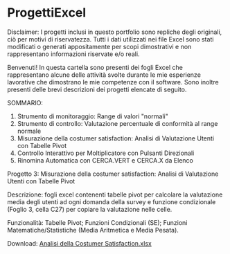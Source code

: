 # ProgettiExcel
Disclaimer: I progetti inclusi in questo portfolio sono repliche degli originali, ciò per motivi di riservatezza. Tutti i dati utilizzati nei file Excel sono stati modificati o generati appositamente per scopi dimostrativi e non rappresentano informazioni riservate e/o reali.

Benvenuti! In questa cartella sono presenti dei fogli Excel che rappresentano alcune delle attività svolte durante le mie esperienze lavorative che dimostrano le mie competenze con il software. Sono inoltre presenti delle brevi descrizioni dei progetti elencate di seguito.

SOMMARIO:
1. Strumento di monitoraggio: Range di valori "normali"
2. Strumento di controllo: Valutazione percentuale di conformità al range normale
3. Misurazione della costumer satisfaction: Analisi di Valutazione Utenti con Tabelle Pivot
4. Controllo Interattivo per Moltiplicatore con Pulsanti Direzionali
5. Rinomina Automatica con CERCA.VERT e CERCA.X da Elenco

Progetto 3: Misurazione della costumer satisfaction: Analisi di Valutazione Utenti con Tabelle Pivot

Descrizione: fogli excel contenenti tabelle pivot per calcolare la valutazione media degli utenti ad ogni domanda della survey e funzione condizionale (Foglio 3, cella C27) per copiare la valutazione nelle celle. 

Funzionalità: Tabelle Pivot; Funzioni Condizionali (SE); Funzioni Matematiche/Statistiche (Media Aritmetica e Media Pesata).

Download: [Analisi della Costumer Satisfaction.xlsx](https://github.com/user-attachments/files/17715722/Analisi.della.Costumer.Satisfaction.xlsx)
